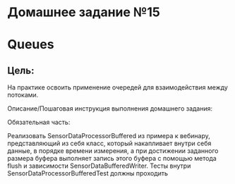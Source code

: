 # Домашнее задание №15

# Queues

## Цель:

На практике освоить применение очередей для взаимодействия между потоками.

Описание/Пошаговая инструкция выполнения домашнего задания:

Обязательная часть:

Реализовать SensorDataProcessorBuffered из примера к вебинару, представляющий из себя класс,
который накапливает внутри себя данные, в порядке времени измерения, а при достижении заданного размера буфера
выполняет запись этого буфера с помощью метода flush и зависимости SensorDataBufferedWriter.
Тесты внутри SensorDataProcessorBufferedTest должны проходить


